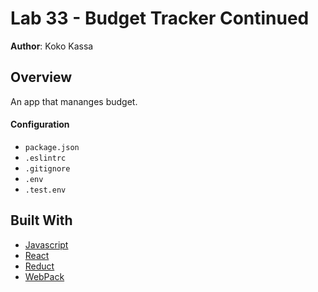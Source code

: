 # Lab 33 - Budget Tracker Continued

**Author**: Koko Kassa

## Overview
An app that mananges budget.

#### Configuration
* `package.json`
* `.eslintrc`
* `.gitignore`
* `.env`
* `.test.env`

## Built With
* [Javascript](https://www.javascript.com/)
* [React](https://reactjs.org/)
* [Reduct](https://redux.js.org/)
* [WebPack](https://webpack.js.org/)

